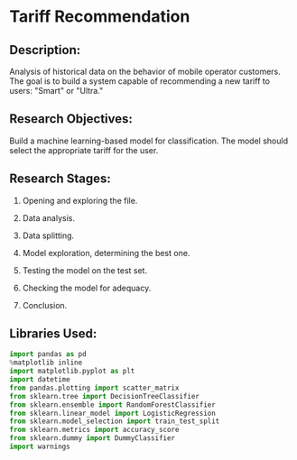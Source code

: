 # Tariff Recommendation

## Description:

Analysis of historical data on the behavior of mobile operator customers. The goal is to build a system capable of recommending a new tariff to users: "Smart" or "Ultra."

## Research Objectives:

Build a machine learning-based model for classification. The model should select the appropriate tariff for the user.

## Research Stages:

1. Opening and exploring the file.

2. Data analysis.

3. Data splitting.

4. Model exploration, determining the best one.

5. Testing the model on the test set.

6. Checking the model for adequacy.

7. Conclusion.

## Libraries Used:

```python
import pandas as pd
%matplotlib inline
import matplotlib.pyplot as plt
import datetime
from pandas.plotting import scatter_matrix
from sklearn.tree import DecisionTreeClassifier
from sklearn.ensemble import RandomForestClassifier
from sklearn.linear_model import LogisticRegression
from sklearn.model_selection import train_test_split
from sklearn.metrics import accuracy_score
from sklearn.dummy import DummyClassifier
import warnings
```
